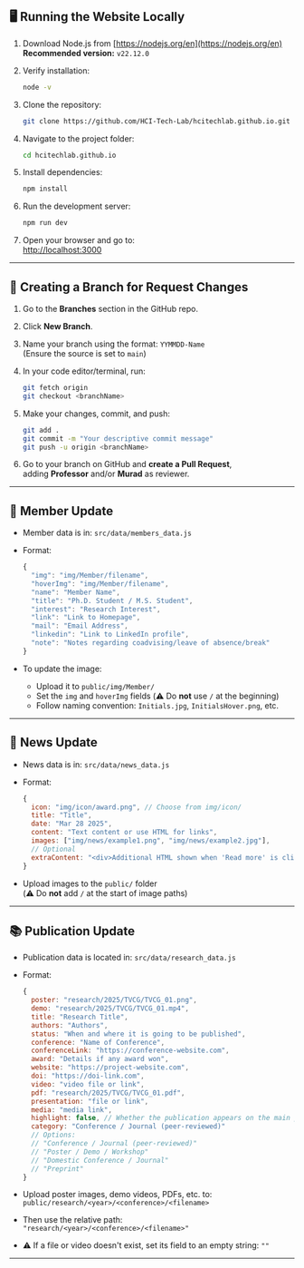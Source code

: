 ## 🖥️ Running the Website Locally

1. Download Node.js from [https://nodejs.org/en](https://nodejs.org/en)  
   **Recommended version:** `v22.12.0`

2. Verify installation:
   ```bash
   node -v
   ```

3. Clone the repository:
   ```bash
   git clone https://github.com/HCI-Tech-Lab/hcitechlab.github.io.git
   ```

4. Navigate to the project folder:
   ```bash
   cd hcitechlab.github.io
   ```

5. Install dependencies:
   ```bash
   npm install
   ```

6. Run the development server:
   ```bash
   npm run dev
   ```

7. Open your browser and go to:  
   [http://localhost:3000](http://localhost:3000)

---

## 🌿 Creating a Branch for Request Changes

1. Go to the **Branches** section in the GitHub repo.
2. Click **New Branch**.
3. Name your branch using the format: `YYMMDD-Name`  
   (Ensure the source is set to `main`)
4. In your code editor/terminal, run:
   ```bash
   git fetch origin
   git checkout <branchName>
   ```

5. Make your changes, commit, and push:
   ```bash
   git add .
   git commit -m "Your descriptive commit message"
   git push -u origin <branchName>
   ```

6. Go to your branch on GitHub and **create a Pull Request**,  
   adding **Professor** and/or **Murad** as reviewer.

---

## 👥 Member Update

- Member data is in: `src/data/members_data.js`

- Format:
   ```js
   {
     "img": "img/Member/filename",
     "hoverImg": "img/Member/filename",
     "name": "Member Name",
     "title": "Ph.D. Student / M.S. Student",
     "interest": "Research Interest",
     "link": "Link to Homepage",
     "mail": "Email Address",
     "linkedin": "Link to LinkedIn profile",
     "note": "Notes regarding coadvising/leave of absence/break"
   }
   ```

- To update the image:
  - Upload it to `public/img/Member/`
  - Set the `img` and `hoverImg` fields (⚠️ Do **not** use `/` at the beginning)
  - Follow naming convention: `Initials.jpg`, `InitialsHover.png`, etc.

---

## 📰 News Update

- News data is in: `src/data/news_data.js`

- Format:
   ```js
   {
     icon: "img/icon/award.png", // Choose from img/icon/
     title: "Title",
     date: "Mar 28 2025",
     content: "Text content or use HTML for links",
     images: ["img/news/example1.png", "img/news/example2.jpg"],
     // Optional
     extraContent: "<div>Additional HTML shown when 'Read more' is clicked</div>"
   }
   ```

- Upload images to the `public/` folder  
  (⚠️ Do **not** add `/` at the start of image paths)

---

## 📚 Publication Update

- Publication data is located in: `src/data/research_data.js`

- Format:
  ```js
  {
    poster: "research/2025/TVCG/TVCG_01.png",
    demo: "research/2025/TVCG/TVCG_01.mp4",
    title: "Research Title",
    authors: "Authors",
    status: "When and where it is going to be published",
    conference: "Name of Conference",
    conferenceLink: "https://conference-website.com",
    award: "Details if any award won",
    website: "https://project-website.com",
    doi: "https://doi-link.com",
    video: "video file or link",
    pdf: "research/2025/TVCG/TVCG_01.pdf",
    presentation: "file or link",
    media: "media link",
    highlight: false, // Whether the publication appears on the main page (keep as false when adding)
    category: "Conference / Journal (peer-reviewed)" 
    // Options:
    // "Conference / Journal (peer-reviewed)"
    // "Poster / Demo / Workshop"
    // "Domestic Conference / Journal"
    // "Preprint"
  }
  ```

- Upload poster images, demo videos, PDFs, etc. to:  
  `public/research/<year>/<conference>/<filename>`

- Then use the relative path:  
  `"research/<year>/<conference>/<filename>"`

- ⚠️ If a file or video doesn't exist, set its field to an empty string: `""`

---


